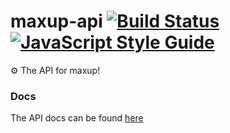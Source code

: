 # maxup-api [![Build Status](https://travis-ci.org/maxup-sh/maxup-api.svg?branch=master)](https://travis-ci.org/maxup-sh/maxup-api) [![JavaScript Style Guide](https://img.shields.io/badge/code_style-standard-brightgreen.svg)](https://maxup-sh.github.io/maxup-api/eslint)
⚙ The API for maxup!

### Docs
The API docs can be found [here](https://maxup-sh.github.io/maxup-api/)
